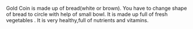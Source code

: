 Gold Coin is made up of bread(white or brown).
You have to change shape of bread to circle with help of small bowl.
It is made up full of fresh vegetables .
It is very healthy,full of nutrients and vitamins.